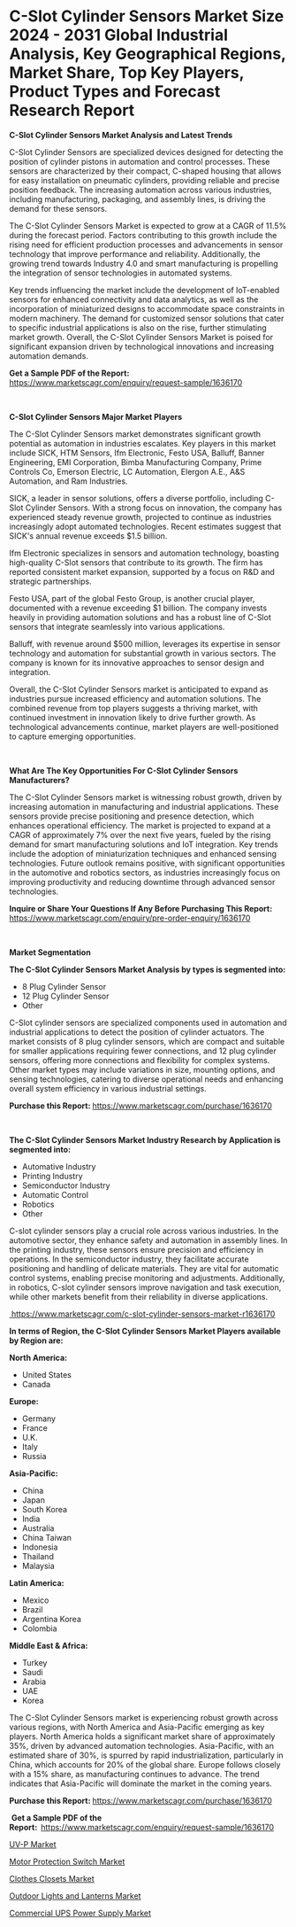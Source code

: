 <p><h1>C-Slot Cylinder Sensors Market Size 2024 - 2031 Global Industrial Analysis, Key Geographical Regions, Market Share, Top Key Players, Product Types and Forecast Research Report</h1></p><p><strong>C-Slot Cylinder Sensors Market Analysis and Latest Trends</strong></p>
<p><p>C-Slot Cylinder Sensors are specialized devices designed for detecting the position of cylinder pistons in automation and control processes. These sensors are characterized by their compact, C-shaped housing that allows for easy installation on pneumatic cylinders, providing reliable and precise position feedback. The increasing automation across various industries, including manufacturing, packaging, and assembly lines, is driving the demand for these sensors. </p><p>The C-Slot Cylinder Sensors Market is expected to grow at a CAGR of 11.5% during the forecast period. Factors contributing to this growth include the rising need for efficient production processes and advancements in sensor technology that improve performance and reliability. Additionally, the growing trend towards Industry 4.0 and smart manufacturing is propelling the integration of sensor technologies in automated systems. </p><p>Key trends influencing the market include the development of IoT-enabled sensors for enhanced connectivity and data analytics, as well as the incorporation of miniaturized designs to accommodate space constraints in modern machinery. The demand for customized sensor solutions that cater to specific industrial applications is also on the rise, further stimulating market growth. Overall, the C-Slot Cylinder Sensors Market is poised for significant expansion driven by technological innovations and increasing automation demands.</p></p>
<p><strong>Get a Sample PDF of the Report:&nbsp;</strong> <a href="https://www.marketscagr.com/enquiry/request-sample/1636170">https://www.marketscagr.com/enquiry/request-sample/1636170</a></p>
<p>&nbsp;</p>
<p><strong>C-Slot Cylinder Sensors Major Market Players</strong></p>
<p><p>The C-Slot Cylinder Sensors market demonstrates significant growth potential as automation in industries escalates. Key players in this market include SICK, HTM Sensors, Ifm Electronic, Festo USA, Balluff, Banner Engineering, EMI Corporation, Bimba Manufacturing Company, Prime Controls Co, Emerson Electric, LC Automation, Elergon A.E., A&S Automation, and Ram Industries.</p><p>SICK, a leader in sensor solutions, offers a diverse portfolio, including C-Slot Cylinder Sensors. With a strong focus on innovation, the company has experienced steady revenue growth, projected to continue as industries increasingly adopt automated technologies. Recent estimates suggest that SICK's annual revenue exceeds $1.5 billion.</p><p>Ifm Electronic specializes in sensors and automation technology, boasting high-quality C-Slot sensors that contribute to its growth. The firm has reported consistent market expansion, supported by a focus on R&D and strategic partnerships.</p><p>Festo USA, part of the global Festo Group, is another crucial player, documented with a revenue exceeding $1 billion. The company invests heavily in providing automation solutions and has a robust line of C-Slot sensors that integrate seamlessly into various applications.</p><p>Balluff, with revenue around $500 million, leverages its expertise in sensor technology and automation for substantial growth in various sectors. The company is known for its innovative approaches to sensor design and integration.</p><p>Overall, the C-Slot Cylinder Sensors market is anticipated to expand as industries pursue increased efficiency and automation solutions. The combined revenue from top players suggests a thriving market, with continued investment in innovation likely to drive further growth. As technological advancements continue, market players are well-positioned to capture emerging opportunities.</p></p>
<p>&nbsp;</p>
<p><strong>What Are The Key Opportunities For C-Slot Cylinder Sensors Manufacturers?</strong></p>
<p><p>The C-Slot Cylinder Sensors market is witnessing robust growth, driven by increasing automation in manufacturing and industrial applications. These sensors provide precise positioning and presence detection, which enhances operational efficiency. The market is projected to expand at a CAGR of approximately 7% over the next five years, fueled by the rising demand for smart manufacturing solutions and IoT integration. Key trends include the adoption of miniaturization techniques and enhanced sensing technologies. Future outlook remains positive, with significant opportunities in the automotive and robotics sectors, as industries increasingly focus on improving productivity and reducing downtime through advanced sensor technologies.</p></p>
<p><strong>Inquire or Share Your Questions If Any Before Purchasing This Report:</strong> <a href="https://www.marketscagr.com/enquiry/pre-order-enquiry/1636170">https://www.marketscagr.com/enquiry/pre-order-enquiry/1636170</a></p>
<p>&nbsp;</p>
<p><strong>Market Segmentation</strong></p>
<p><strong>The C-Slot Cylinder Sensors Market Analysis by types is segmented into:</strong></p>
<p><ul><li>8 Plug Cylinder Sensor</li><li>12 Plug Cylinder Sensor</li><li>Other</li></ul></p>
<p><p>C-Slot cylinder sensors are specialized components used in automation and industrial applications to detect the position of cylinder actuators. The market consists of 8 plug cylinder sensors, which are compact and suitable for smaller applications requiring fewer connections, and 12 plug cylinder sensors, offering more connections and flexibility for complex systems. Other market types may include variations in size, mounting options, and sensing technologies, catering to diverse operational needs and enhancing overall system efficiency in various industrial settings.</p></p>
<p><strong>Purchase this Report:&nbsp;</strong><a href="https://www.marketscagr.com/purchase/1636170">https://www.marketscagr.com/purchase/1636170</a></p>
<p>&nbsp;</p>
<p><strong>The C-Slot Cylinder Sensors Market Industry Research by Application is segmented into:</strong></p>
<p><ul><li>Automative Industry</li><li>Printing Industry</li><li>Semiconductor Industry</li><li>Automatic Control</li><li>Robotics</li><li>Other</li></ul></p>
<p><p>C-slot cylinder sensors play a crucial role across various industries. In the automotive sector, they enhance safety and automation in assembly lines. In the printing industry, these sensors ensure precision and efficiency in operations. In the semiconductor industry, they facilitate accurate positioning and handling of delicate materials. They are vital for automatic control systems, enabling precise monitoring and adjustments. Additionally, in robotics, C-slot cylinder sensors improve navigation and task execution, while other markets benefit from their reliability in diverse applications.</p></p>
<p><a href="https://www.marketscagr.com/c-slot-cylinder-sensors-market-r1636170">&nbsp;https://www.marketscagr.com/c-slot-cylinder-sensors-market-r1636170</a></p>
<p><strong>In terms of Region, the C-Slot Cylinder Sensors Market Players available by Region are:</strong></p>
<p>
    <p> <strong> North America: </strong>
        <ul>
            <li>United States</li>
            <li>Canada</li>
        </ul>
        </p> 
    <p> <strong> Europe: </strong>
        <ul>
            <li>Germany</li>
            <li>France</li>
            <li>U.K.</li>
            <li>Italy</li>
            <li>Russia</li>
        </ul>
        </p> 
    <p> <strong> Asia-Pacific: </strong>
        <ul>
            <li>China</li>
            <li>Japan</li>
            <li>South Korea</li>
            <li>India</li>
            <li>Australia</li>
            <li>China Taiwan</li>
            <li>Indonesia</li>
            <li>Thailand</li>
            <li>Malaysia</li>
        </ul>
        </p> 
    <p> <strong> Latin America: </strong>
        <ul>
            <li>Mexico</li>
            <li>Brazil</li>
            <li>Argentina Korea</li>
            <li>Colombia</li>
        </ul>
        </p> 
    <p> <strong> Middle East & Africa: </strong>
        <ul>
            <li>Turkey</li>
            <li>Saudi</li>
            <li>Arabia</li>
            <li>UAE</li>
            <li>Korea</li>
        </ul>
    </p>
    </p>
<p><p>The C-Slot Cylinder Sensors market is experiencing robust growth across various regions, with North America and Asia-Pacific emerging as key players. North America holds a significant market share of approximately 35%, driven by advanced automation technologies. Asia-Pacific, with an estimated share of 30%, is spurred by rapid industrialization, particularly in China, which accounts for 20% of the global share. Europe follows closely with a 15% share, as manufacturing continues to advance. The trend indicates that Asia-Pacific will dominate the market in the coming years.</p></p>
<p><strong>Purchase this Report: </strong><a href="https://www.marketscagr.com/purchase/1636170">https://www.marketscagr.com/purchase/1636170</a></p>
<p>&nbsp;<strong>Get a Sample PDF of the Report:&nbsp;&nbsp;</strong><a href="https://www.marketscagr.com/enquiry/request-sample/1636170">https://www.marketscagr.com/enquiry/request-sample/1636170</a></p>
<p><strong></strong></p>
<p><p><a href="https://medium.com/@vivienne.stokes/uv-p-market-revolution-2024-2031-market-trends-shaping-the-next-decade-c290290af274?postPublishedType=repub">UV-P Market</a></p><p><a href="https://www.linkedin.com/pulse/comprehensive-look-product-type-medium-voltagelow-voltage-application-dumfc?trackingId=6iOSmvixTwi7cwqCyMTKDA%3D%3D">Motor Protection Switch Market</a></p><p><a href="https://issuu.com/reportprime-2/docs/clothes-closets-market-size-2030.pp_d56d8fbba153bd">Clothes Closets Market</a></p><p><a href="https://issuu.com/reportprime-2/docs/outdoor-lights-and-lanterns-market-_c03e3956866cfb">Outdoor Lights and Lanterns Market</a></p><p><a href="https://www.linkedin.com/pulse/commercial-ups-power-supply-market-industry-trends-forecast-vrtac?trackingId=m9lujHhAT4q5LiVAelBX%2BQ%3D%3D">Commercial UPS Power Supply Market</a></p></p>